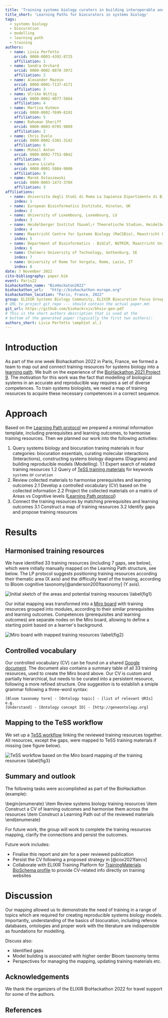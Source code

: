 ```yaml
---
title: 'Training systems biology curators in building interoperable and reusable models following a learning path approach'
title_short: 'Learning Paths for biocurators in systems biology'
tags:
  - systems biology
  - biocuration
  - modelling
  - learning path
  - training
authors:
  - name: Livia Perfetto
    orcid: 0000-0003-4392-8725
    affiliation: 1
  - name: Sandra Orchard
    orcid: 0000-0002-8878-3972
    affiliation: 2
  - name: Alexander Mazein
    orcid: 0000-0001-7137-4171
    affiliation: 3
  - name: Ulrike Wittig
    orcid: 0000-0002-9077-5664
    affiliation: 4
  - name: Martina Kutmon
    orcid: 0000-0002-7699-8191
    affiliation: 5
  - name: Rahuman Sheriff
    orcid: 0000-0003-0705-9809
    affiliation: 2
  - name: Chris Evelo
    orcid: 0000-0002-5301-3142
    affiliation: 6
  - name: Mihail Anton
    orcid: 0000-0002-7753-9042
    affiliation: 7
  - name: Luana Licata
    orcid: 0000-0001-5084-9000
    affiliation: 8
  - name: Marek Ostaszewski
    orcid: 0000-0003-1473-370X
    affiliation: 3
affiliations:
  - name: Universita degli Studi di Roma La Sapienza Dipartimento di Biologia e Biotecnologie Charles Darwin, Roma, Lazio, IT
    index: 1
  - name: European Bioinformatics Institute, Hinxton, UK
    index: 2
  - name: University of Luxembourg, Luxembourg, LU
    index: 3
  - name: Heidelberger Institut f&uuml;r Theoretische Studien, Heidelberg, Baden-W&uuml;rttemberg, DE
    index: 4
  - name: Maastricht Centre for Systems Biology (MaCSBio), Maastricht University, Maastricht, Limburg, NL
    index: 5
  - name: Department of Bioinformatics - BiGCaT, NUTRIM, Maastricht University, Maastricht, Limburg, NL
    index: 6
  - name: Chalmers University of Technology, Gothenburg, SE
    index: 7
  - name: University of Rome Tor Vergata, Rome, Lazio, IT
    index: 8
date: 7 November 2022
cito-bibliography: paper.bib
event: Paris22
biohackathon_name: "BioHackaton2022"
biohackathon_url:   "http://biohackathon-europe.org"
biohackathon_location: "Paris, France, 2022"
group: ELIXIR Systems Biology Community, ELIXIR Biocuration Focus Group
# URL to project git repo --- should contain the actual paper.md:
git_url: https://github.com/biohackrxiv/bhxiv-gen-pdf
# This is the short authors description that is used at the
# bottom of the generated paper (typically the first two authors):
authors_short: Livia Perfetto \emph{et al.}
---
```


# Introduction

As part of the one week Biohackathon 2022 in Paris, France, we formed
a team to map out and connect training resources for systems biology into a [learning path](https://en.wikipedia.org/wiki/Learning_pathway). We built on the experience of the [BioHackathon 2021 Project 9](https://github.com/elixir-europe/bioHackathon-projects-2021/tree/main/projects/9). The motivation for this work was the fact that modelling of biological systems in an accurate and reproducible way requires a set of diverse competences. To train systems biologists, we need a map of training resources to acquire these necessary competences in a correct sequence.

# Approach

Based on the [Learning Path protocol](https://en.wikipedia.org/wiki/Learning_pathway) we prepared a minimal information template, including prerequisites and learning outcomes, to harmonise training resources. Then we planned our work into the following activities:

1. Query systems biology and biocuration traning materials in four categories: biocuration essentials, curating molecular interactions (Interactions), constructing systems biology diagrams (Diagrams) and building reproducible models (Modelling). 
1.1 Expert search of related training resources
1.2 Query of [TeSS training materials](https://tess.elixir-europe.org/materials) for keywords `systems` or `curation`
2. Review collected materials to harmonise prerequisites and learning outcomes
2.1 Develop a controlled vocabulary (CV) based on the collected information
2.2 Project the collected materials on a matrix of Areas vs Cognitive levels ([Learning Path protocol](https://en.wikipedia.org/wiki/Learning_pathway)) 
3. Connect the training resources by matching prerequisites and learning outcomes
3.1 Construct a map of training resources
3.2 Identify gaps and propose training resources

# Results

## Harmonised training resources

We have identified 33 training resources (including 7 gaps, see below), which were initially manually mapped on the Learning Path structure, see below. The LP protocol suggests positioning training resources according their thematic area (X axis) and the difficulty level of the training, according to Bloom cognitive taxonomy[@anderson2001taxonomy] (Y axis).

![Initial sketch of the areas and potential training resources \label{fig1}](./1_draft.jpg)

Our initial mapping was transformed into a [Miro board](https://miro.com/app/board/uXjVPKxZaJo=/) with training resources grouped into modules, according to their similar prerequisites and learning outcomes. Competences (prerequisites and learning outcomes) are separate nodes on the Miro board, allowing to define a starting point based on a learner's background.

![Miro board with mapped training resources \label{fig2}](./2_Miro.jpg)

## Controlled vocabulary

Our controlled vocabulary (CV) can be found on a shared [Google document](https://docs.google.com/document/d/1eGuxfFpqO-Uu4R8-uo00VITRxJ80V37Jz-vXuW--vEs/edit). The document also contains a summary table of all 33 training resources, used to create the Miro board above. Our CV is custom and partially hierarchical, but needs to be curated into a persistent resource, following a more refined structure. One suggestion is to establish a smiple grammar following a three-word syntax:
```
[Bloom taxonomy term] - [Ontology topic] - [list of relevant URIs]
e.g.
[Understand] - [Ontology concept ID] - [http://geneontology.org]
```

## Mapping to the TeSS workflow

We set up a [TeSS workflow](https://tess.elixir-europe.org/workflows/building-interoperable-and-reusable-systems-biology-models) linking the reviewed training resources together. All resources, except the gaps, were mapped to TeSS training materials if missing (see figure below).

![TeSS workflow based on the Miro board mapping of the training resources \label{fig3}](./2_TeSS_workflow.png)

## Summary and outlook

The following tasks were accomplished as part of the BioHackathon (example):

\begin{enumerate}
\item Review systems biology training resources
\item Construct a CV of learning outcomes and harmonise them across the resources
\item Construct a Learning Path out of the reviewed materials
\end{enumerate}

For future work, the group will work to complete the training resources mapping, clarify the connections and persist the outcomes.

Future work includes:

- Finalise this report and aim for a peer reviewed publication
- Persist the CV following a proposed strategy in [@cox2021faircv]
- Collaborate with ELIXIR Training Platform for [TrainingMaterials BioSchema profile](https://bioschemas.org/profiles/TrainingMaterial/1.0-RELEASE) to provide CV-related info directly on training websites

# Discussion

Our mapping allowed us to demonstrate the need of training in a range of topics which are required for creating reproducible systems biology models. Importantly, understanding of the basics of biocuration, including refence databases, ontologies and proper work with the literature are indispensible as foundations for modelling.

Discuss also:
- Identified gaps
- Model building is associated with higher oerder Bloom taxonomy terms
- Perspectives for managing the mapping, updating training materials etc.

## Acknowledgements

We thank the organizers of the ELIXIR BioHackathon 2022 for travel support for some of the authors.

## References
